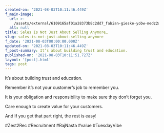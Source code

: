 ```yaml
---
created-on: '2021-08-03T10:11:46.449Z'
f_main-image:
  url: >-
    /assets/external/6109165af01a28373b8c2dd7_fabian-gieske-yobw-nedz2s-unsplash.jpg
  alt: null
title: Sales Is Not Just About Selling Anymore…
slug: sales-is-not-just-about-selling-anymore
f_date: '2021-08-03T00:00:00.000Z'
updated-on: '2021-08-03T10:11:46.449Z'
f_post-summary: It’s about building trust and education.
published-on: '2021-08-03T10:11:51.727Z'
layout: '[post].html'
tags: post
---
```


It’s about building trust and education.

Remember it’s not your customer’s job to remember you.

It is your obligation and responsibility to make sure they don’t forget you.

Care enough to create value for your customers.

And If you get that part right, the rest is easy!

#Zest2Rec #Recruitment #RajNasta #value #TuesdayVibe

‍
